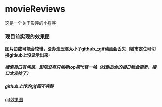 # movieReviews
这是一个关于影评的小程序
### 现目前实现的效果图
#### 图片加载可能会较慢，没办法压缩太小了github上gif动画会丢失（城市定位可切换github上没显示出来）
##### 搜索接口有问题，影院没有只能用top榜代替一哈（找到适合的接口我会更新，接口太难找了）
##### github上传的gif图不完整
[gif效果图](https://img.umcoder.com/imgs/2019/07/802021e2f40995e0.gif)

